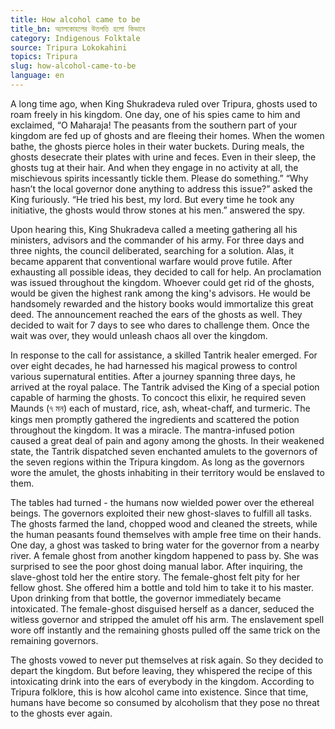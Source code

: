 ```yaml
---
title: How alcohol came to be
title_bn: অ্যালকোহলের উতপত্তি হলো কিভাবে
category: Indigenous Folktale
source: Tripura Lokokahini
topics: Tripura
slug: how-alcohol-came-to-be
language: en
---
```


A long time ago, when King Shukradeva ruled over Tripura, ghosts used to roam freely in his kingdom. One day, one of his spies came to him and exclaimed, “O Maharaja! The peasants from the southern part of your kingdom are fed up of ghosts and are fleeing their homes. When the women bathe, the ghosts pierce holes in their water buckets. During meals, the ghosts desecrate their plates with urine and feces. Even in their sleep, the ghosts tug at their hair. And when they engage in no activity at all, the mischievous spirits incessantly tickle them. Please do something.” “Why hasn’t the local governor done anything to address this issue?” asked the King furiously. “He tried his best, my lord. But every time he took any initiative, the ghosts would throw stones at his men.” answered the spy.

Upon hearing this, King Shukradeva called a meeting gathering all his ministers, advisors and the commander of his army. For three days and three nights, the council deliberated, searching for a solution. Alas, it became apparent that conventional warfare would prove futile. After exhausting all possible ideas, they decided to call for help. An proclamation was issued throughout the kingdom. Whoever could get rid of the ghosts, would be given the highest rank among the king's advisors. He would be handsomely rewarded and the history books would immortalize this great deed. The announcement reached the ears of the ghosts as well. They decided to wait for 7 days to see who dares to challenge them. Once the wait was over, they would unleash chaos all over the kingdom.

In response to the call for assistance, a skilled Tantrik healer emerged. For over eight decades, he had harnessed his magical prowess to control various supernatural entities. After a journey spanning three days, he arrived at the royal palace. The Tantrik advised the King of a special potion capable of harming the ghosts. To concoct this elixir, he required seven Maunds (৭ মন) each of mustard, rice, ash, wheat-chaff, and turmeric. The kings men promptly gathered the ingredients and scattered the potion throughout the kingdom. It was a miracle. The mantra-infused potion caused a great deal of pain and agony among the ghosts. In their weakened state, the Tantrik dispatched seven enchanted amulets to the governors of the seven regions within the Tripura kingdom. As long as the governors wore the amulet, the ghosts inhabiting in their territory would be enslaved to them.

The tables had turned - the humans now wielded power over the ethereal beings. The governors exploited their new ghost-slaves to fulfill all tasks. The ghosts farmed the land, chopped wood and cleaned the streets, while the human peasants found themselves with ample free time on their hands. One day, a ghost was tasked to bring water for the governor from a nearby river. A female ghost from another kingdom happened to pass by. She was surprised to see the poor ghost doing manual labor. After inquiring, the slave-ghost told her the entire story. The female-ghost felt pity for her fellow ghost. She offered him a bottle and told him to take it to his master. Upon drinking from that bottle, the governor immediately became intoxicated. The female-ghost disguised herself as a dancer, seduced the witless governor and stripped the amulet off his arm. The enslavement spell wore off instantly and the remaining ghosts pulled off the same trick on the remaining governors.

The ghosts vowed to never put themselves at risk again. So they decided to depart the kingdom. But before leaving, they whispered the recipe of this intoxicating drink into the ears of everybody in the kingdom. According to Tripura folklore, this is how alcohol came into existence. Since that time, humans have become so consumed by alcoholism that they pose no threat to the ghosts ever again.
